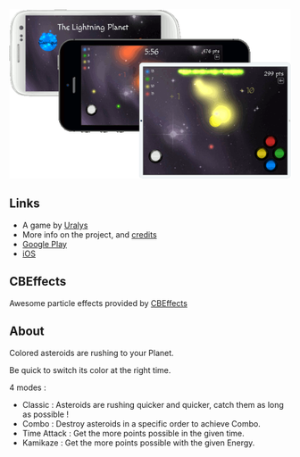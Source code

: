 ![tlp](/tlp.png)

## Links

- A game by [Uralys](http://uralys.com)
- More info on the project, and [credits](http://www.uralys.com/projects/the-lightning-planet)
- [Google Play](https://play.google.com/store/apps/details?id=com.uralys.thelightningplanet)
- [iOS](https://itunes.apple.com/us/app/id670243309)

## CBEffects

Awesome particle effects provided by [CBEffects](https://github.com/GymbylCoding/CBEffects)

## About

Colored asteroids are rushing to your Planet.

Be quick to switch its color at the right time.

4 modes :

- Classic : Asteroids are rushing quicker and quicker, catch them as long as possible !
- Combo : Destroy asteroids in a specific order to achieve Combo.
- Time Attack : Get the more points possible in the given time.
- Kamikaze : Get the more points possible with the given Energy.
